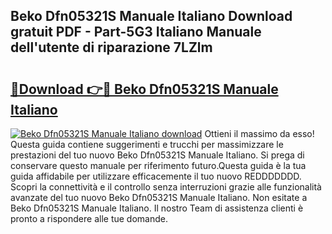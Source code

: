 ## Beko Dfn05321S Manuale Italiano Download gratuit PDF - Part-5G3 Italiano Manuale dell'utente di riparazione 7LZlm

# <h2><a href="http://dfbmkbi.blite.top/?on=Beko+Dfn05321S+Manuale+Italiano">🔗Download 👉🔴 Beko Dfn05321S Manuale Italiano</a></h2>

[![Beko Dfn05321S Manuale Italiano download](https://i.imgur.com/lujVjoI.png)](http://dfbmkbi.blite.top/?on=Beko+Dfn05321S+Manuale+Italiano)
Ottieni il massimo da esso! Questa guida contiene suggerimenti e trucchi per massimizzare le prestazioni del tuo nuovo Beko Dfn05321S Manuale Italiano. Si prega di conservare questo manuale per riferimento futuro.Questa guida è la tua guida affidabile per utilizzare efficacemente il tuo nuovo REDDDDDDD. Scopri la connettività e il controllo senza interruzioni grazie alle funzionalità avanzate del tuo nuovo Beko Dfn05321S Manuale Italiano. Non esitate a Beko Dfn05321S Manuale Italiano. Il nostro Team di assistenza clienti è pronto a rispondere alle tue domande.
